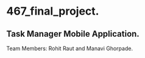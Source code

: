 # 467_final_project. 
## Task Manager Mobile Application.


Team Members: Rohit Raut and Manavi Ghorpade.
